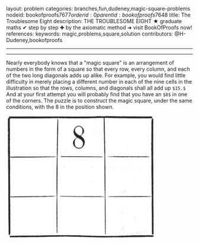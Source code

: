 layout: problem
categories: branches,fun,dudeney,magic-square-problems
nodeid: bookofproofs$7677
orderid: 0
parentid: bookofproofs$7648
title: The Troublesome Eight
description: THE TROUBLESOME EIGHT &#9733; graduate maths &#10004; step by step &#10010; by the axiomatic method &#10140; visit BookOfProofs now!
references: 
keywords: magic,problems,square,solution
contributors: @H-Dudeney,bookofproofs

---


---

Nearly everybody knows that a "magic square" is an arrangement of numbers in the form of a square so that every row, every column, and each of the two long diagonals adds up alike. For example, you would find little difficulty in merely placing a different number in each of the nine cells in the illustration so that the rows, columns, and diagonals shall all add up `$15.$` And at your first attempt you will probably find that you have an `$8$` in one of the corners. The puzzle is to construct the magic square, under the same conditions, with the 8 in the position shown.

![q399](https://github.com/bookofproofs/bookofproofs.github.io/blob/main/_sources/_assets/images/dudeney/q399.png?raw=true)
